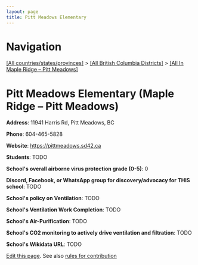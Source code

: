 ```yaml
---
layout: page
title: Pitt Meadows Elementary
---
```

# Navigation

[[All countries/states/provinces]](../../..) > [[All British Columbia Districts]](../..) > [[All In Maple Ridge – Pitt Meadows]](..)

# Pitt Meadows Elementary (Maple Ridge – Pitt Meadows)

**Address**: 11941 Harris Rd, Pitt Meadows, BC

**Phone**: 604-465-5828

**Website**: <https://pittmeadows.sd42.ca>

**Students**: TODO

**School's overall airborne virus protection grade (0-5)**: 0

**Discord, Facebook, or WhatsApp group for discovery/advocacy for THIS school**: TODO

**School's policy on Ventilation**: TODO

**School's Ventilation Work Completion**: TODO

**School's Air-Purification**: TODO

**School's CO2 monitoring to actively drive ventilation and filtration**: TODO

**School's Wikidata URL**: TODO


[Edit this page](https://github.com/ventilate-schools/BC/edit/main/./Maple_Ridge_–_Pitt_Meadows/Pitt_Meadows_Elementary.md). See also [rules for contribution](../../../contribution-rules/)